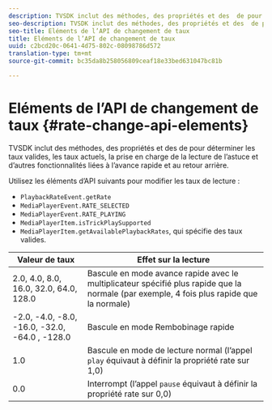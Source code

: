 ```yaml
---
description: TVSDK inclut des méthodes, des propriétés et des  de pour déterminer les taux valides, les taux actuels, la prise en charge de la lecture de l’astuce et d’autres fonctionnalités liées à l’avance rapide et au retour arrière.
seo-description: TVSDK inclut des méthodes, des propriétés et des  de pour déterminer les taux valides, les taux actuels, la prise en charge de la lecture de l’astuce et d’autres fonctionnalités liées à l’avance rapide et au retour arrière.
seo-title: Eléments de l’API de changement de taux
title: Eléments de l’API de changement de taux
uuid: c2bcd20c-0641-4d75-802c-08098786d572
translation-type: tm+mt
source-git-commit: bc35da8b258056809ceaf18e33bed631047bc81b

---
```



# Eléments de l’API de changement de taux {#rate-change-api-elements}

TVSDK inclut des méthodes, des propriétés et des  de pour déterminer les taux valides, les taux actuels, la prise en charge de la lecture de l’astuce et d’autres fonctionnalités liées à l’avance rapide et au retour arrière.

<!--<a id="section_E5D37C71323947E2AED8B866D9835E31"></a>-->

Utilisez les éléments d’API suivants pour modifier les taux de lecture :

* `PlaybackRateEvent.getRate`
* `MediaPlayerEvent.RATE_SELECTED`
* `MediaPlayerEvent.RATE_PLAYING`
* `MediaPlayerItem.isTrickPlaySupported`
* `MediaPlayerItem.getAvailablePlaybackRates`, qui spécifie des taux valides.

| **Valeur de taux** | **Effet sur la lecture** |
|---|---|
| 2.0, 4.0, 8.0, 16.0, 32.0, 64.0, 128.0 | Bascule en mode avance rapide avec le multiplicateur spécifié plus rapide que la normale (par exemple, 4 fois plus rapide que la normale) |
| -2.0, -4.0, -8.0, -16.0, -32.0, -64.0 , -128.0 | Bascule en mode Rembobinage rapide |
| 1.0 | Bascule en mode de lecture normal (l’appel `play` équivaut à définir la propriété rate sur 1,0) |
| 0.0 | Interrompt (l’appel `pause` équivaut à définir la propriété rate sur 0,0) |